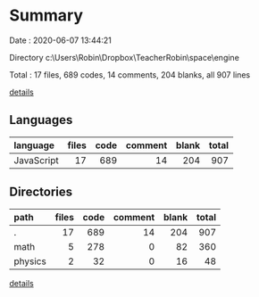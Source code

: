 # Summary

Date : 2020-06-07 13:44:21

Directory c:\Users\Robin\Dropbox\TeacherRobin\space\engine

Total : 17 files,  689 codes, 14 comments, 204 blanks, all 907 lines

[details](details.md)

## Languages
| language | files | code | comment | blank | total |
| :--- | ---: | ---: | ---: | ---: | ---: |
| JavaScript | 17 | 689 | 14 | 204 | 907 |

## Directories
| path | files | code | comment | blank | total |
| :--- | ---: | ---: | ---: | ---: | ---: |
| . | 17 | 689 | 14 | 204 | 907 |
| math | 5 | 278 | 0 | 82 | 360 |
| physics | 2 | 32 | 0 | 16 | 48 |

[details](details.md)